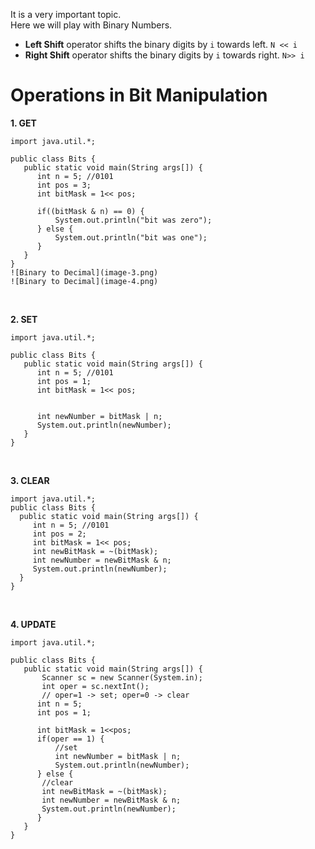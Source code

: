 It is a very important topic.<br>
Here we will play with Binary Numbers.<br>

- **Left Shift** operator shifts the binary digits by `i` towards left. `N << i`
- **Right Shift** operator shifts the binary digits by `i` towards right. `N>> i`

# Operations in Bit Manipulation

**1. GET**

```
import java.util.*;

public class Bits {
   public static void main(String args[]) {
      int n = 5; //0101
      int pos = 3;
      int bitMask = 1<< pos;

      if((bitMask & n) == 0) {
          System.out.println("bit was zero");
      } else {
          System.out.println("bit was one");
      }
   }
}
![Binary to Decimal](image-3.png)
![Binary to Decimal](image-4.png)
```

<br>

**2. SET**

```
import java.util.*;

public class Bits {
   public static void main(String args[]) {
      int n = 5; //0101
      int pos = 1;
      int bitMask = 1<< pos;


      int newNumber = bitMask | n;
      System.out.println(newNumber);
   }
}
```

<br>

**3. CLEAR**

```
import java.util.*;
public class Bits {
  public static void main(String args[]) {
     int n = 5; //0101
     int pos = 2;
     int bitMask = 1<< pos;
     int newBitMask = ~(bitMask);
     int newNumber = newBitMask & n;
     System.out.println(newNumber);
  }
}
```

<br>

**4. UPDATE**

```
import java.util.*;

public class Bits {
   public static void main(String args[]) {
       Scanner sc = new Scanner(System.in);
       int oper = sc.nextInt();
       // oper=1 -> set; oper=0 -> clear
      int n = 5;
      int pos = 1;

      int bitMask = 1<<pos;
      if(oper == 1) {
          //set
          int newNumber = bitMask | n;
          System.out.println(newNumber);
      } else {
       //clear
       int newBitMask = ~(bitMask);
       int newNumber = newBitMask & n;
       System.out.println(newNumber);
      }
   }
}
```